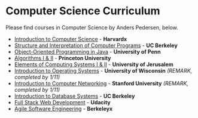 # Computer Science Curriculum

Please find courses in Computer Science by Anders Pedersen, below.
* [Introduction to Computer Science](01_Introduction%20to%20CS%20-%20CS50%20-%20Harvardx) - **Harvardx**
* [Structure and Interpretation of Computer Programs](02_Structure%20and%20Interpretation%20of%20Computer%20Programs%20-%20UC%20Berkeley) - **UC Berkeley**
* [Object-Oriented Programming in Java](03_OOP%20in%20Java%20-%20Penn) - **University of Penn**
* [Algorithms I & II](04_Algorithms%20I%20&%20II%20-%20Princeton) - **Princeton University**
* [Elements of Computing Systems I & II](05_Elements%20of%20Computing%20Systems%20I%20&%20II%20-%20Jerusalem) - **University of Jerusalem**
* [Introduction to Operating Systems](06_Introduction%20to%20Operating%20Systems%20-%20Wisconsin) - **University of Wisconsin** *(REMARK, completed by 1/11)*
* [Introduction to Computer Networking](07_Introduction%20to%20Computer%20Networking%20-%20Stanford) - **Stanford University** *(REMARK, completed by 1/11)*
* [Introduction to Database Systems](08_Introduction%20to%20Database%20Systems%20-%20Berkeley) - **UC Berkeley**
* [Full Stack Web Development](09_Full%20Stack%20Web%20Development%20-%20Udacity) - **Udacity** 
* [Agile Software Engineering](10_Agile%20Software%20Engineering%20-%20UC%20Berkeley) - **Berkeleyx**